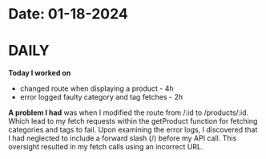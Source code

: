 # Date: 01-18-2024

# DAILY

**Today I worked on** 
- changed route when displaying a product - 4h
- error logged faulty category and tag fetches - 2h

**A problem I had** was when I modified the route from /:id to /products/:id. Which lead to my fetch requests within the getProduct function for fetching categories and tags to fail. Upon examining the error logs, I discovered that I had neglected to include a forward slash (/) before my API call. This oversight resulted in my fetch calls using an incorrect URL.
